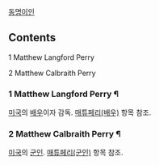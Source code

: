 [동명이인](%EB%8F%99%EB%AA%85%EC%9D%B4%EC%9D%B8.md)

## Contents

    

1 Matthew Langford Perry

2 Matthew Calbraith Perry

### 1 Matthew Langford Perry ¶

[미국](%EB%AF%B8%EA%B5%AD.md)의 [배우](%EB%B0%B0%EC%9A%B0.md)이자 감독. [매튜페리(배우)](%EB%A7%A4%ED%8A%9C%20%ED%8E%98%EB%A6%AC%28%EB%B0%B0%EC%9A%B0%29.md)
항목 참조.

### 2 Matthew Calbraith Perry ¶

[미국](%EB%AF%B8%EA%B5%AD.md)의 [군인](%EA%B5%B0%EC%9D%B8.md). [매튜페리(군인)](%EB%A7%A4%ED%8A%9C%20%ED%8E%98%EB%A6%AC%28%EA%B5%B0%EC%9D%B8%29.md)
항목 참조.

